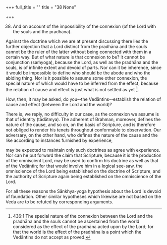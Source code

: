 +++
full_title = ""
title = "38 None"

+++


38. And on account of the impossibility of the connexion (of the Lord with the souls and the pradhāna).

Against the doctrine which we are at present discussing there lies the further objection that a Lord distinct from the pradhāna and the souls cannot be the ruler of the latter without being connected with them in a certain way. But of what nature is that connexion to be? It cannot be conjunction (saṁyoga), because the Lord, as well as the pradhāna and the souls, is of infinite extent and devoid of parts. Nor can it be inherence, since it would be impossible to define who should be the abode and who the abiding thing. Nor is it possible to assume some other connexion, the special nature of which would have to be inferred from the effect, because the relation of cause and effect is just what is not settled as yet [^fn_421].

How, then, it may be asked, do you--the Vedāntins--establish the relation of cause and effect (between the Lord and the world)?

There is, we reply, no difficulty in our case, as the connexion we assume is that of identity (tādātmya). The adherent of Brahman, moreover, defines the nature of the cause, and so on, on the basis of Scripture, and is therefore not obliged to render his tenets throughout conformable to observation. Our adversary, on the other hand, who defines the nature of the cause and the like according to instances furnished by experience,

[^fn_421]: 436:1 The special nature of the connexion between the Lord and the pradhāna and the souls cannot be ascertained from the world considered as the effect of the pradhāna acted upon by the Lord; for that the world is the effect of the pradhāna is a point which the Vedāntins do not accept as proved.

may be expected to maintain only such doctrines as agree with experience. Nor can he put forward the claim that Scripture, because it is the production of the omniscient Lord, may be used to confirm his doctrine as well as that of the Vedāntin; for that would involve him in a logical see-saw, the omniscience of the Lord being established on the doctrine of Scripture, and the authority of Scripture again being established on the omniscience of the Lord.

For all these reasons the Sānkhya-yoga hypothesis about the Lord is devoid of foundation. Other similar hypotheses which likewise are not based on the Veda are to be refuted by corresponding arguments.

